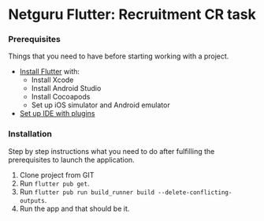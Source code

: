 # Netguru Flutter: Recruitment CR task

### Prerequisites
Things that you need to have before starting working with a project.
<!-- This should be rather obvois for Flutter dev, but could be helpful for anyone else. -->

- [Install Flutter](https://flutter.dev/docs/get-started/install) with:
    - Install Xcode
    - Install Android Studio
    - Install Cocoapods
    - Set up iOS simulator and Android emulator
- [Set up IDE with plugins](https://flutter.dev/docs/get-started/editor)

### Installation
Step by step instructions what you need to do after fulfilling the prerequisites to launch the application.

1. Clone project from GIT
5. Run `flutter pub get`.
6. Run `flutter pub run build_runner build --delete-conflicting-outputs`.
8. Run the app and that should be it.
